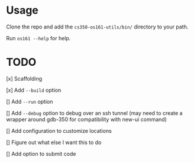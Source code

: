 # Usage

Clone the repo and add the `cs350-os161-utils/bin/` directory to your path.

Run `os161 --help` for help.

# TODO

[x] Scaffolding

[x] Add `--build` option

[] Add `--run` option

[] Add `--debug` option to debug over an ssh tunnel (may need to create a wrapper around gdb-350 for compatibility with new-ui command)

[] Add configuration to customize locations

[] Figure out what else I want this to do

[] Add option to submit code

